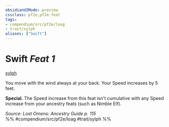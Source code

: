 ```yaml
---
obsidianUIMode: preview
cssclass: pf2e,pf2e-feat
tags:
- compendium/src/pf2e/loag
- trait/sylph
aliases: ["Swift"]
---
```

# Swift  *Feat 1*  
[sylph](../../Rules/traits/sylph-b2.md)  


You move with the wind always at your back. Your Speed increases by 5 feet.

**Special.** The Speed increase from this feat isn't cumulative with any Speed increase from your ancestry feats (such as Nimble Elf).

*Source: Lost Omens: Ancestry Guide p. 115*  
%% #compendium/src/pf2e/loag #trait/sylph %%
